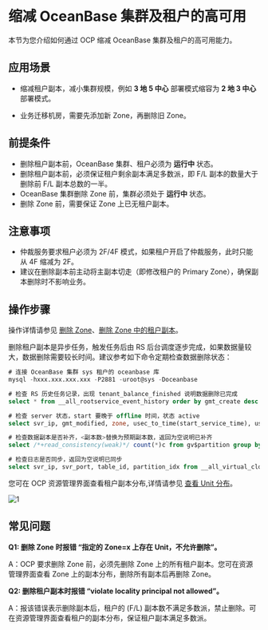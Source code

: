 # 缩减 OceanBase 集群及租户的高可用

本节为您介绍如何通过 OCP 缩减 OceanBase 集群及租户的高可用能力。

## 应用场景

* 缩减租户副本，减小集群规模，例如 **3 地 5 中心** 部署模式缩容为 **2 地 3 中心** 部署模式。

* 业务迁移机房，需要先添加新 Zone，再删除旧 Zone。

## 前提条件

* 删除租户副本前，OceanBase 集群、租户必须为 **运行中** 状态。
* 删除租户副本前，必须保证租户剩余副本满足多数派，即 F/L 副本的数量大于删除前 F/L 副本总数的一半。
* OceanBase 集群删除 Zone 前，集群必须处于 **运行中** 状态。
* 删除 Zone 前，需要保证 Zone 上已无租户副本。

## 注意事项

* 仲裁服务要求租户必须为 2F/4F 模式，如果租户开启了仲裁服务，此时只能从 4F 缩减为 2F。
* 建议在删除副本前主动将主副本切走（即修改租户的 Primary Zone），确保副本删除时不影响业务。

## 操作步骤

操作详情请参见 [删除 Zone](../600.cluster-functions/500.manage-a-zone/400.delete-a-zone.md)、[删除 Zone 中的租户副本](../700.tenant-functions/1000.manage-tenant-replica/400.delete-a-replica-of-a-tenant-in-a-private-zone.md)。

删除租户副本是异步任务，触发任务后由 RS 后台调度逐步完成，如果数据量较大，数据删除需要较长时间。建议参考如下命令定期检查数据删除状态：

```SQL
# 连接 OceanBase 集群 sys 租户的 oceanbase 库
mysql -hxxx.xxx.xxx.xxx -P2881 -uroot@sys -Doceanbase

# 检查 RS 历史任务记录，出现 tenant_balance_finished 说明数据删除已完成
select * from __all_rootservice_event_history order by gmt_create desc limit 10;

# 检查 server 状态，start 要晚于 offline 时间，状态 active
select svr_ip, gmt_modified, zone, usec_to_time(start_service_time), usec_to_time(last_offline_time), status from __all_server;

# 检查数据副本是否补齐，<副本数>替换为预期副本数，返回为空说明已补齐
select /*+read_consistency(weak)*/ count(*)c from gv$partition group by table_id, partition_id having c != <副本数>;

# 检查日志是否同步，返回为空说明已同步
select svr_ip, svr_port, table_id, partition_idx from __all_virtual_clog_stat where is_in_sync= 0 and is_offline = 0 and replica_type != 16;
```

您可在 OCP 资源管理界面查看租户副本分布,详情请参见 [查看 Unit 分布](../600.cluster-functions/1000.manage-cluster-resource/100.view-the-unit-distribution.md)。

![1](https://obbusiness-private.oss-cn-shanghai.aliyuncs.com/doc/img/ocp/%E6%9C%80%E4%BD%B3%E5%AE%9E%E8%B7%B5/%E6%89%A9%E5%AE%B9ob.png)

## 常见问题

**Q1: 删除 Zone 时报错 “指定的 Zone=x 上存在 Unit，不允许删除”。**

A：OCP 要求删除 Zone 前，必须先删除 Zone 上的所有租户副本。您可在资源管理界面查看 Zone 上的副本分布，删除所有副本后再删除 Zone。

**Q2: 删除租户副本时报错 “violate locality principal not allowed”。**

A：报该错误表示删除副本后，租户的 (F/L) 副本数不满足多数派，禁止删除。可在资源管理界面查看租户的副本分布，保证租户副本满足多数派。

